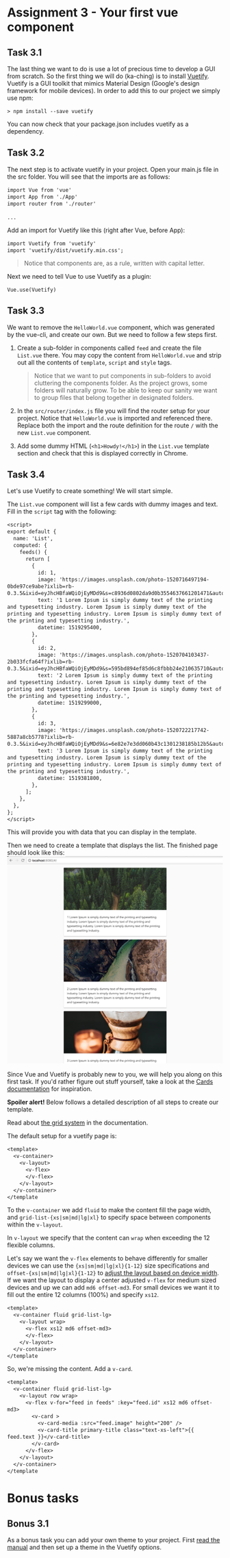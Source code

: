 Assignment 3 - Your first vue component
=======================================

Task 3.1
--------

The last thing we want to do is use a lot of precious time to develop a GUI from scratch. So the first thing we will do
(ka-ching) is to install [Vuetify](https://vuetifyjs.com/en/). Vuetify is a GUI toolkit that mimics Material Design 
(Google's design framework for mobile devices). In order to add this to our project we simply use npm:

```
> npm install --save vuetify
```

You can now check that your package.json includes vuetify as a dependency.


Task 3.2
--------

The next step is to activate vuetify in your project. Open your main.js file in the src folder. You will see that the
imports are as follows:

```
import Vue from 'vue'
import App from './App'
import router from './router'

...
```

Add an import for Vuetify like this (right after Vue, before App):

```
import Vuetify from 'vuetify'
import 'vuetify/dist/vuetify.min.css';
```

> Notice that components are, as a rule, written with capital letter.

Next we need to tell Vue to use Vuetify as a plugin:

```
Vue.use(Vuetify)
```


Task 3.3
--------

We want to remove the `HelloWorld.vue` component, which was generated by the vue-cli, and create our own. But we need
to follow a few steps first.

1. Create a sub-folder in components called `feed` and create the file `List.vue` there. You may copy the content from 
`HelloWorld.vue` and strip out all the contents of `template`, `script` and `style` tags.

    > Notice that we want to put components in sub-folders to avoid cluttering the components folder. As the project
    grows, some folders will naturally grow. To be able to keep our sanity we want to group files that belong together 
    in designated folders.

2. In the `src/router/index.js` file you will find the router setup for your project. Notice that `HelloWorld.vue` is
imported and referenced there. Replace both the import and the route definition for the route `/` with the new
`List.vue` component.

3. Add some dummy HTML (`<h1>Howdy!</h1>`) in the `List.vue` template section and check that this is displayed correctly
in Chrome.


Task 3.4
--------

Let's use Vuetify to create something! We will start simple.

The `List.vue` component will list a few cards with dummy images and text. Fill in the `script` tag with 
the following:

```
<script>
export default {
  name: 'List',
  computed: {
    feeds() {
      return [
        {
          id: 1,
          image: 'https://images.unsplash.com/photo-1520716497194-0bde97ce9abe?ixlib=rb-0.3.5&ixid=eyJhcHBfaWQiOjEyMDd9&s=c8936d0802da9d0b3554637661201471&auto=format&fit=crop&w=701&q=80',
          text: '1 Lorem Ipsum is simply dummy text of the printing and typesetting industry. Lorem Ipsum is simply dummy text of the printing and typesetting industry. Lorem Ipsum is simply dummy text of the printing and typesetting industry.',
          datetime: 1519295400,
        },
        {
          id: 2,
          image: 'https://images.unsplash.com/photo-1520704103437-2b033fcfa64f?ixlib=rb-0.3.5&ixid=eyJhcHBfaWQiOjEyMDd9&s=595bd894ef85d6c8fbbb24e210635710&auto=format&fit=crop&w=564&q=80',
          text: '2 Lorem Ipsum is simply dummy text of the printing and typesetting industry. Lorem Ipsum is simply dummy text of the printing and typesetting industry. Lorem Ipsum is simply dummy text of the printing and typesetting industry.',
          datetime: 1519299000,
        },
        {
          id: 3,
          image: 'https://images.unsplash.com/photo-1520722217742-5887a8cb5778?ixlib=rb-0.3.5&ixid=eyJhcHBfaWQiOjEyMDd9&s=6e82e7e3dd060b43c1301238185b12b5&auto=format&fit=crop&w=634&q=80',
          text: '3 Lorem Ipsum is simply dummy text of the printing and typesetting industry. Lorem Ipsum is simply dummy text of the printing and typesetting industry. Lorem Ipsum is simply dummy text of the printing and typesetting industry.',
          datetime: 1519381800,
        },
      ];
    },
  },
};
</script>
```

This will provide you with data that you can display in the template.

Then we need to create a template that displays the list. The finished page should look like this:
![Assignment results](assignment-3.png)

Since Vue and Vuetify is probably new to you, we will help you along on this first task. If you'd rather
figure out stuff yourself, take a look at the [Cards documentation](https://vuetifyjs.com/en/components/cards) for
inspiration.

**Spoiler alert!** Below follows a detailed description of all steps to create our template.

Read about [the grid system](https://vuetifyjs.com/en/layout/grid) in the documentation.

The default setup for a vuetify page is:

```
<template>
  <v-container>
    <v-layout>
      <v-flex>
      </v-flex>
    </v-layout>
  </v-container>
</template
```

To the `v-container` we add `fluid` to make the content fill the page width, and `grid-list-{xs|sm|md|lg|xl}` to specify space 
between components within the `v-layout`.

In `v-layout` we specify that the content can `wrap` when exceeding the 12 flexible columns.

Let's say we want the `v-flex` elements to behave differently for smaller devices we can use the `{xs|sm|md|lg|xl}{1-12}`
size specifications and `offset-{xs|sm|md|lg|xl}{1-12}` to [adjust the layout based on device width](https://vuetifyjs.com/en/layout/display).
If we want the layout to display a center adjusted `v-flex` for medium sized devices and up we can add `md6 offset-md3`.
For small devices we want it to fill out the entire 12 columns (100%) and specify `xs12`.

```
<template>
  <v-container fluid grid-list-lg>
    <v-layout wrap>
      <v-flex xs12 md6 offset-md3>
      </v-flex>
    </v-layout>
  </v-container>
</template
```

So, we're missing the content. Add a `v-card`.

```
<template>
  <v-container fluid grid-list-lg>
    <v-layout row wrap>
      <v-flex v-for="feed in feeds" :key="feed.id" xs12 md6 offset-md3>
        <v-card >
          <v-card-media :src="feed.image" height="200" />
          <v-card-title primary-title class="text-xs-left">{{ feed.text }}</v-card-title>
        </v-card>
      </v-flex>
    </v-layout>
  </v-container>
</template
```


Bonus tasks
===========

Bonus 3.1
---------

As a bonus task you can add your own theme to your project. First [read the manual](https://vuetifyjs.com/en/style/theme)
and then set up a theme in the Vuetify options.
